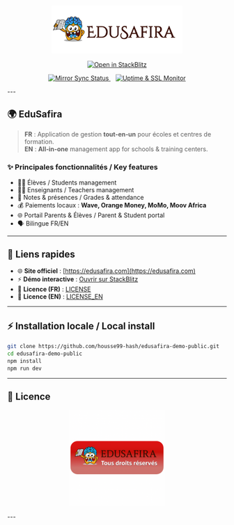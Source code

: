 <!-- ============== HEADER ============== -->

<p align="center">
  <img src="edusafira-github/public/logo.png" alt="EduSafira Logo" width="300"/>
</p>

<p align="center">
  <!-- Bouton démo en ligne (StackBlitz) -->
  <a href="https://stackblitz.com/github/housse99-hash/edusafira-demo-public">
    <img src="https://developer.stackblitz.com/img/open_in_stackblitz.svg" alt="Open in StackBlitz">
  </a>
</p>

<p align="center">
  <!-- Badge synchronisation dépôt privé → public -->
  <a href="https://github.com/housse99-hash/edusafira-demo/actions/workflows/mirror.yml">
    <img src="https://github.com/housse99-hash/edusafira-demo/actions/workflows/mirror.yml/badge.svg" alt="Mirror Sync Status">
  </a>
  &nbsp;&nbsp;
  <!-- Badge uptime & SSL -->
  <a href="https://github.com/housse99-hash/edusafira-demo/actions/workflows/uptime-monitor.yml">
    <img src="https://github.com/housse99-hash/edusafira-demo/actions/workflows/uptime-monitor.yml/badge.svg" alt="Uptime & SSL Monitor">
  </a>
</p>
---

## 🌍 EduSafira

> **FR** : Application de gestion **tout‑en‑un** pour écoles et centres de formation.  
> **EN** : **All‑in‑one** management app for schools & training centers.

### ✨ Principales fonctionnalités / Key features
- 👩‍🎓 Élèves / Students management  
- 👨‍🏫 Enseignants / Teachers management  
- 📝 Notes & présences / Grades & attendance  
- 💰 Paiements locaux : **Wave, Orange Money, MoMo, Moov Africa**  
- 🌐 Portail Parents & Élèves / Parent & Student portal  
- 🗣️ Bilingue FR/EN

---

## 🔗 Liens rapides

- 🌐 **Site officiel** : [https://edusafira.com](https://edusafira.com)  
- ⚡ **Démo interactive** : [Ouvrir sur StackBlitz](https://stackblitz.com/github/housse99-hash/edusafira-demo-public)  
- 📜 **Licence (FR)** : [LICENSE](./LICENSE)  
- 📜 **Licence (EN)** : [LICENSE_EN](./LICENSE_EN)  

---

## ⚡ Installation locale / Local install

```bash
git clone https://github.com/housse99-hash/edusafira-demo-public.git
cd edusafira-demo-public
npm install
npm run dev

```
---
## 📜 Licence

<p align="center">
  <img src="edusafira-github/public/edusafira-badge.png" alt="Licence EduSafira - Tous droits réservés" width="220"/>
</p>
---
